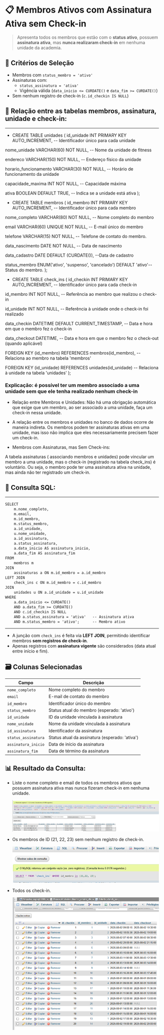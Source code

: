 # 📋 Membros Ativos com Assinatura Ativa sem Check-in

> Apresenta todos os membros que estão com o **status ativo**, possuem **assinatura ativa**, mas **nunca realizaram check-in** em nenhuma unidade da academia.

## 🎯 Critérios de Seleção

- Membros com `status_membro = 'ativo'`
- Assinaturas com:
  - `status_assinatura = 'ativa'`
  - Vigência válida (`data_inicio <= CURDATE()` e `data_fim >= CURDATE()`)
- Sem nenhum registro de check-in (`c.id_checkin IS NULL`)

## 📌 Relação entre as tabelas membros, assinatura, unidade e check-in:
---
 - CREATE TABLE unidades (
  id_unidade INT PRIMARY KEY AUTO_INCREMENT, -- Identificador único para cada unidade
  
  nome_unidade VARCHAR(60) NOT NULL, -- Nome da unidade de fitness
  
  endereco VARCHAR(150) NOT NULL, -- Endereço físico da unidade
  
  horario_funcionamento VARCHAR(30) NOT NULL, -- Horário de funcionamento da unidade
  
  capacidade_maxima INT NOT NULL, -- Capacidade máxima
  
  ativa BOOLEAN DEFAULT TRUE, -- Indica se a unidade está ativa
  );

  - CREATE TABLE membros (
  id_membro INT PRIMARY KEY AUTO_INCREMENT, -- Identificador único para cada membro
  
  nome_completo VARCHAR(80) NOT NULL, -- Nome completo do membro
  
  email VARCHAR(60) UNIQUE NOT NULL, -- E-mail único do membro
  
  telefone VARCHAR(15) NOT NULL, -- Telefone de contato do membro.
  
  data_nascimento DATE NOT NULL, -- Data de nascimento
  
  data_cadastro DATE DEFAULT (CURDATE()), --Data de cadastro  
  
   status_membro ENUM('ativo', 'suspenso', 'cancelado') DEFAULT 'ativo'-- Status do membro.
  );

  -  CREATE TABLE check_ins (
   id_checkin INT PRIMARY KEY AUTO_INCREMENT,  -- Identificador único para cada check-in
   
   id_membro INT NOT NULL,                      -- Referência ao membro que realizou o check-in
   
   id_unidade INT NOT NULL,                     -- Referência à unidade onde o check-in foi realizado
   
   data_checkin DATETIME DEFAULT CURRENT_TIMESTAMP,  -- Data e hora em que o membro fez o check-in
   
   data_checkout DATETIME,                     -- Data e hora em que o membro fez o check-out (quando aplicável)
   
   FOREIGN KEY (id_membro) REFERENCES membros(id_membro),  -- Relaciona ao membro na tabela 'membros'
   
   FOREIGN KEY (id_unidade) REFERENCES unidades(id_unidade)  -- Relaciona à unidade na tabela 'unidades'
      );
 
### Explicação: é possível ter um membro associado a uma unidade sem que ele tenha realizado nenhum check-in

- Relação entre Membros e Unidades:
  Não há uma obrigação automática que exige que um membro, ao ser associado a uma unidade, faça um check-in nessa unidade.

- A relação entre os membros e unidades no banco de dados ocorre de maneira indireta. Os membros podem ter assinaturas ativas em uma unidade, mas isso não implica que eles necessariamente precisem fazer um check-in.

- Membros com Assinaturas, mas Sem Check-ins:

A tabela assinaturas ( associando membros e unidades) pode vincular um membro a uma unidade, mas o check-in (registrado na tabela check_ins) é voluntário. Ou seja, o membro pode ter uma assinatura ativa na unidade, mas ainda não ter registrado um check-in.

## 📌 Consulta SQL:

---

    SELECT
        m.nome_completo,
        m.email,
        m.id_membro,
        m.status_membro,
        a.id_unidade,
        u.nome_unidade,
        a.id_assinatura,
        a.status_assinatura,
        a.data_inicio AS assinatura_inicio,
        a.data_fim AS assinatura_fim
    FROM
        membros m
    JOIN
        assinaturas a ON m.id_membro = a.id_membro
    LEFT JOIN
        check_ins c ON m.id_membro = c.id_membro
    JOIN
        unidades u ON a.id_unidade = u.id_unidade
    WHERE
        a.data_inicio <= CURDATE()
        AND a.data_fim >= CURDATE()
        AND c.id_checkin IS NULL
        AND a.status_assinatura = 'ativa'   -- Assinatura ativa
        AND m.status_membro = 'ativo';      -- Membro ativo

---

- A junção com `check_ins` é feita via **LEFT JOIN**, permitindo identificar membros **sem registros de check-in**.
- Apenas registros com **assinatura vigente** são considerados (data atual entre início e fim).

## 🗃️ Colunas Selecionadas

| Campo               | Descrição                                      |
| ------------------- | ---------------------------------------------- |
| `nome_completo`     | Nome completo do membro                        |
| `email`             | E-mail de contato do membro                    |
| `id_membro`         | Identificador único do membro                  |
| `status_membro`     | Status atual do membro (esperado: 'ativo')     |
| `id_unidade`        | ID da unidade vinculada à assinatura           |
| `nome_unidade`      | Nome da unidade vinculada à assinatura         |
| `id_assinatura`     | Identificador da assinatura                    |
| `status_assinatura` | Status atual da assinatura (esperado: 'ativa') |
| `assinatura_inicio` | Data de início da assinatura                   |
| `assinatura_fim`    | Data de término da assinatura                  |

## 📊 Resultado da Consulta:

- Liste o nome completo e email de todos os membros ativos que possuem assinatura ativa mas nunca fizeram check-in em nenhuma unidade.

  ![alt text](questao1-Listagem.png)

- Os membros de ID (21, 22, 23) sem nenhum registro de check-in.

  ![alt text](q1-Checkin.png)

- Todos os check-in.
  
  ![alt text](todos.png)

